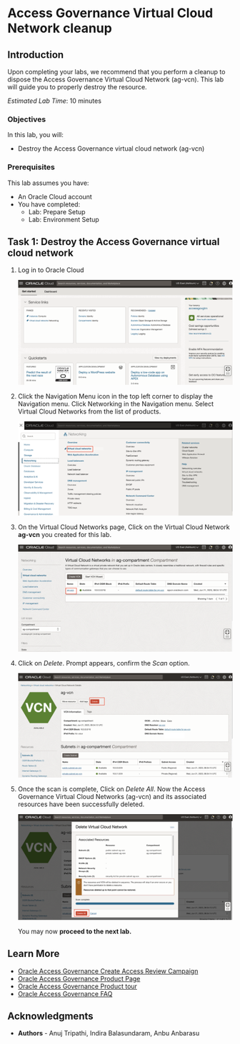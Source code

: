# Access Governance Virtual Cloud Network cleanup 

## Introduction

Upon completing your labs, we recommend that you perform a cleanup to dispose the Access Governance Virtual Cloud Network (ag-vcn). This lab will guide you to properly destroy the resource.


*Estimated Lab Time*: 10 minutes

### Objectives

In this lab, you will:
 * Destroy the Access Governance virtual cloud network (ag-vcn)


### Prerequisites
This lab assumes you have:

   * An Oracle Cloud account
   * You have completed:
       - Lab: Prepare Setup
       - Lab: Environment Setup


## Task 1: Destroy the Access Governance virtual cloud network 

1. Log in to Oracle Cloud

   ![Open OCI console](images/oci-homepage.png)

2. Click the Navigation Menu icon in the top left corner to display the Navigation menu. Click Networking in the Navigation menu. Select Virtual Cloud Networks from the list of products.

   
    ![Navigate to Access Governance](images/navigate-vcn.png)

    
3. On the Virtual Cloud Networks page, Click on the Virtual Cloud Network  **ag-vcn** you created for this lab. 
 

    ![Validate the status of docker](images/select-agvcn.png) 

4. Click on *Delete*. Prompt appears, confirm the *Scan* option. 

    ![Validate the status of docker](images/delete-agvcn.png) 

5. Once the scan is complete, Click on *Delete All*. Now the Access Governance Virtual Cloud Networks (ag-vcn) and its associated resources have been successfully deleted. 

    ![Validate the status of docker](images/delete-all-vcn.png) 

    You may now **proceed to the next lab.**

## Learn More

* [Oracle Access Governance Create Access Review Campaign](https://docs.oracle.com/en/cloud/paas/access-governance/pdapg/index.html)
* [Oracle Access Governance Product Page](https://www.oracle.com/security/cloud-security/access-governance/)
* [Oracle Access Governance Product tour](https://www.oracle.com/webfolder/s/quicktours/paas/pt-sec-access-governance/index.html)
* [Oracle Access Governance FAQ](https://www.oracle.com/security/cloud-security/access-governance/faq/)

## Acknowledgments
* **Authors** - Anuj Tripathi, Indira Balasundaram, Anbu Anbarasu 